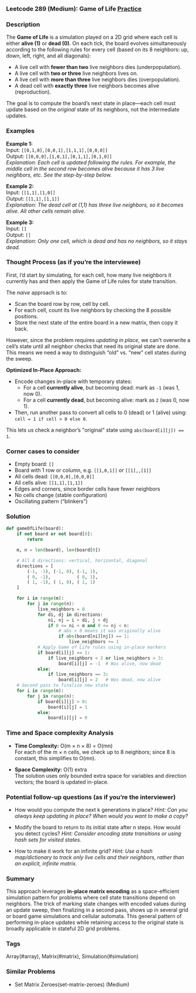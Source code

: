 ### Leetcode 289 (Medium): Game of Life [Practice](https://leetcode.com/problems/game-of-life)

### Description  
The **Game of Life** is a simulation played on a 2D grid where each cell is either **alive (1)** or **dead (0)**. On each tick, the board evolves simultaneously according to the following rules for every cell (based on its 8 neighbors: up, down, left, right, and all diagonals):

- A live cell with **fewer than two** live neighbors dies (underpopulation).
- A live cell with **two or three** live neighbors lives on.
- A live cell with **more than three** live neighbors dies (overpopulation).
- A dead cell with **exactly three** live neighbors becomes alive (reproduction).

The goal is to compute the board’s next state in place—each cell must update based on the *original* state of its neighbors, not the intermediate updates.

### Examples  

**Example 1:**  
Input: `[[0,1,0],[0,0,1],[1,1,1],[0,0,0]]`  
Output: `[[0,0,0],[1,0,1],[0,1,1],[0,1,0]]`  
*Explanation: Each cell is updated following the rules. For example, the middle cell in the second row becomes alive because it has 3 live neighbors, etc. See the step-by-step below.*

**Example 2:**  
Input: `[[1,1],[1,0]]`  
Output: `[[1,1],[1,1]]`  
*Explanation: The dead cell at (1,1) has three live neighbors, so it becomes alive. All other cells remain alive.*

**Example 3:**  
Input: `[]`  
Output: `[]`  
*Explanation: Only one cell, which is dead and has no neighbors, so it stays dead.*

### Thought Process (as if you’re the interviewee)  
First, I’d start by simulating, for each cell, how many live neighbors it currently has and then apply the Game of Life rules for state transition.

The *naive* approach is to:
- Scan the board row by row, cell by cell.
- For each cell, count its live neighbors by checking the 8 possible positions.
- Store the next state of the entire board in a new matrix, then copy it back.

However, since the problem requires *updating in place*, we can't overwrite a cell’s state until all neighbor checks that need its original state are done. This means we need a way to distinguish “old” vs. “new” cell states during the sweep.

**Optimized In-Place Approach:**
- Encode changes in-place with temporary states:
    - For a cell **currently alive**, but becoming dead: mark as `-1` (was 1, now 0).
    - For a cell **currently dead**, but becoming alive: mark as `2` (was 0, now 1).
- Then, run another pass to convert all cells to 0 (dead) or 1 (alive) using:  
  `cell = 1 if cell > 0 else 0`.

This lets us check a neighbor’s "original" state using `abs(board[i][j]) == 1`.

### Corner cases to consider  
- Empty board: `[]`
- Board with 1 row or column, e.g. `[[1,0,1]]` or `[[1],,[1]]`
- All cells dead: `[[0,0,0],[0,0,0]]`
- All cells alive: `[[1,1],[1,1]]`
- Edges and corners, since border cells have fewer neighbors
- No cells change (stable configuration)
- Oscillating pattern (“blinkers”)

### Solution

```python
def gameOfLife(board):
    if not board or not board[0]:
        return

    m, n = len(board), len(board[0])

    # All 8 directions: vertical, horizontal, diagonal
    directions = [
        (-1, -1), (-1, 0), (-1, 1),
        ( 0, -1),          ( 0, 1),
        ( 1, -1), ( 1, 0), ( 1, 1)
    ]

    for i in range(m):
        for j in range(n):
            live_neighbors = 0
            for di, dj in directions:
                ni, nj = i + di, j + dj
                if 0 <= ni < m and 0 <= nj < n:
                    # abs > 0 means it was originally alive
                    if abs(board[ni][nj]) == 1:
                        live_neighbors += 1
            # Apply Game of Life rules using in-place markers
            if board[i][j] == 1:
                if live_neighbors < 2 or live_neighbors > 3:
                    board[i][j] = -1  # Was alive, now dead
            else:
                if live_neighbors == 3:
                    board[i][j] = 2   # Was dead, now alive
    # Second pass to finalize new state
    for i in range(m):
        for j in range(n):
            if board[i][j] > 0:
                board[i][j] = 1
            else:
                board[i][j] = 0
```

### Time and Space complexity Analysis  

- **Time Complexity:** O(m × n × 8) = O(mn)  
  For each of the m × n cells, we check up to 8 neighbors; since 8 is constant, this simplifies to O(mn).

- **Space Complexity:** O(1) extra  
  The solution uses only bounded extra space for variables and direction vectors; the board is updated in-place.

### Potential follow-up questions (as if you’re the interviewer)  

- How would you compute the next k generations in place?
  *Hint: Can you always keep updating in place? When would you want to make a copy?*

- Modify the board to return to its initial state after n steps. How would you detect cycles?
  *Hint: Consider encoding state transitions or using hash sets for visited states.*

- How to make it work for an infinite grid?
  *Hint: Use a hash map/dictionary to track only live cells and their neighbors, rather than an explicit, infinite matrix.*

### Summary
This approach leverages **in-place matrix encoding** as a space-efficient simulation pattern for problems where cell state transitions depend on neighbors. The trick of marking state changes with encoded values during an update sweep, then finalizing in a second pass, shows up in several grid or board game simulations and cellular automata. This general pattern of performing in-place updates while retaining access to the original state is broadly applicable in stateful 2D grid problems.

### Tags
Array(#array), Matrix(#matrix), Simulation(#simulation)

### Similar Problems
- Set Matrix Zeroes(set-matrix-zeroes) (Medium)